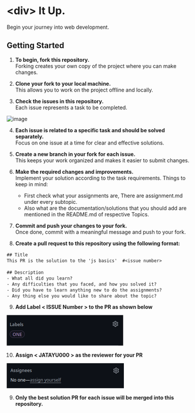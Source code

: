 # \<div\> It Up.  
Begin your journey into web development.

## Getting Started

1. **To begin, fork this repository.**  
   Forking creates your own copy of the project where you can make changes.

2. **Clone your fork to your local machine.**  
   This allows you to work on the project offline and locally.

3. **Check the issues in this repository.**  
   Each issue represents a task to be completed.

<div align="left">
  <img src="./images/issue" alt="image">
</div>

4. **Each issue is related to a specific task and should be solved separately.**  
   Focus on one issue at a time for clear and effective solutions.

5. **Create a new branch in your fork for each issue.**  
   This keeps your work organized and makes it easier to submit changes.

6. **Make the required changes and improvements.**  
   Implement your solution according to the task requirements.
   Things to keep in mind:
   - First check what your assignments are, There are assignment.md under every subtopic.
   - Also what are the documentation/solutions that you should add are mentioned in the README.md of respective Topics.

7. **Commit and push your changes to your fork.**  
   Once done, commit with a meaningful message and push to your fork.

8. **Create a pull request to this repository using the following format:**

```
## Title
This PR is the solution to the 'js basics'  #<issue number>

## Description
- What all did you learn?
- Any difficulties that you faced, and how you solved it?
- Did you have to learn anything new to do the assignments?
- Any thing else you would like to share about the topic?

```

9. **Add Label < ISSUE Number > to the PR as shown below**

<div align="left">
  <img src="./images/label.png" alt="image">
</div>

10. **Assign < JATAYU000 > as the reviewer for your PR**

<div align="left">
  <img src="./images/Reviewer.png" alt="image">
</div>


9. **Only the best solution PR for each issue will be merged into this repository.**
